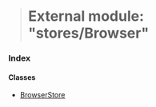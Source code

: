 > # External module: "stores/Browser"

### Index

#### Classes

* [BrowserStore](../classes/_stores_browser_.browserstore.md)